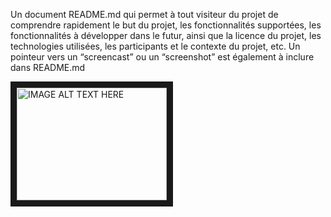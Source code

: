 Un document README.md qui permet à tout visiteur du projet de comprendre rapidement le but du projet, les fonctionnalités supportées, les fonctionnalités à développer dans le futur, ainsi que la licence du projet, les technologies utilisées, les participants et le contexte du projet, etc. Un pointeur vers un “screencast” ou un “screenshot” est également à inclure dans README.md

<a href="http://www.youtube.com/watch?feature=player_embedded&v=YOUTUBE_VIDEO_ID_HERE
" target="_blank"><img src="http://img.youtube.com/vi/YOUTUBE_VIDEO_ID_HERE/0.jpg" 
alt="IMAGE ALT TEXT HERE" width="240" height="180" border="10" /></a>
